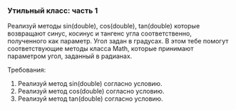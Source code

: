 
### Утильный класс: часть 1

Реализуй методы sin(double), cos(double), tan(double) которые возвращают синус, косинус и тангенс угла соответственно,
полученного как параметр. Угол задан в градусах.
В этом тебе помогут соответствующие методы класса Math, которые принимают параметром угол, заданный в радианах.


Требования:
1.	Реализуй метод sin(double) согласно условию.
2.	Реализуй метод cos(double) согласно условию.
3.	Реализуй метод tan(double) согласно условию.


